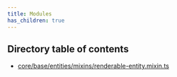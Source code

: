 ```yaml
---
title: Modules
has_children: true
---
```


<h2 class="text-delta">Directory table of contents</h2>

- [core/base/entities/mixins/renderable-entity.mixin.ts](/gg-web-engine/modules/core/base/entities/mixins/renderable-entity.mixin.ts)
